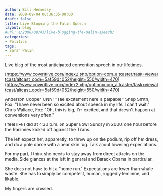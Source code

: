 ```yaml
---
author: Bill Hennessy
date: 2008-09-04 00:36:35+00:00
draft: false
title: Live Blogging the Palin Speech
layout: blog
#url: e/2008/09/03/live-blogging-the-palin-speech/
categories:
- Politics
tags:
- Sarah Palin
---
```


Live blog of the most anticipated convention speech in our lifetimes.

[https://www.coveritlive.com/index2.php/option=com_altcaster/task=viewaltcast/altcast_code=5af59d4052/height=550/width=470](https://www.coveritlive.com/index2.php/option=com_altcaster/task=viewaltcast/altcast_code=5af59d4052/height=550/width=470)

Anderson Cooper, CNN:  "The excitement here is palpable."
Shep Smith, Fox:  "I have never been so excited about speech in my life.  I can't wait."
Chris Wallace, Fox: "Oh, this is big, I'm excited, and that doesn't happen at conventions very often."

I feel like I did at 4:30 p.m. on Super Bowl Sunday in 2000:  one hour before the Rammies kicked off against the Titans.  

The left expect her, apparently, to throw up on the podium, rip off her dress, and do a pole dance with a bear skin rug.  Talk about lowering expectations.

For my part, I think she needs to stay away from direct attacks on the media.  Side glances at the left in general and Barack Obama in particular.  

She does not have to hit a "home run."  Expectations are lower than whale waste.  She has to simply be competent, human, ruggedly feminine, and likable.  

My fingers are crossed. 
